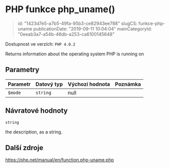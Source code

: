 PHP funkce php_uname()
================================

> id: "1423d7e5-a7b5-49fa-95b3-ce82943ee788"
> slugCS: funkce-php-uname
> publicationDate: "2019-09-11 10:04:04"
> mainCategoryId: "0eeab3a7-a54b-46db-a253-ca6100145648"

Dostupnost ve verzích: `PHP 4.0.2`

Returns information about the operating system PHP is running on


Parametry
--------------

| Parametr | Datový typ | Výchozí hodnota | Poznámka |
|-----|-----|-----|-----|
| `$mode` | `string` | null |  |


Návratové hodnoty
----------------

`string`

the description, as a string.

Další zdroje
------------

https://php.net/manual/en/function.php-uname.php
